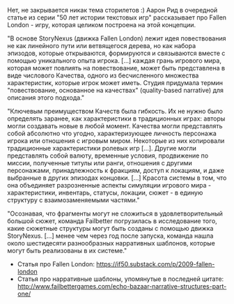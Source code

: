 Нет, не закрывается никак тема сторилетов :) Аарон Рид в очередной статье из серии "50 лет истории текстовых игр" рассказывает про Fallen London - игру, которая целиком построена на этой концепции.

"В основе StoryNexus (движка Fallen London) лежит идея повествования не как линейного пути или ветвящегося дерева, но как набора эпизодов, которые открываются, формируются и связываются вместе с помощью уникального опыта игрока. [...] каждая грань игрового мира, которая может повлиять на повествование, может быть представлена в виде числового Качества, одного из бесчисленного множества характеристик, которые игрок может иметь. Студия придумала термин "повествование, основанное на качествах" (quality-based narrative) для описания этого подхода."

"Ключевым преимуществом Качеств была гибкость. Их не нужно было определять заранее, как характеристики в традиционных играх: авторы могли создавать новые в любой момент. Качества могли представлять собой абсолютно что угодно, характеризующее личность персонажа игрока или отношения с игровым миром. Некоторые из них копировали традиционные характеристики ролевых игр [...]. Другие могли представлять собой валюту, временные условия, продвижение по миссии, полученные титулы или ранги, отношения с другими персонажами, принадлежность к фракциям, доступ к локациям, и даже выбранные в других эпизодах концовки. [...] Красота системы в том, что она объединяет разрозненные аспекты симуляции игрового мира - характеристики, инвентарь, статусы, локации, сюжет - в единую структуру с взаимозаменяемыми частями."

"Осознавая, что фрагменты могут не сложиться в удовлетворительный большой сюжет, команда Failbetter погрузилась в исследование того, какие сюжетные структуры могут быть созданы с помощью движка StoryNexus. [...] менее чем через год после запуска, команда нашла около шестидесяти разнообразных нарративных шаблонов, которые могут быть реализованы в их системе."

* Статья про Fallen London: https://if50.substack.com/p/2009-fallen-london
* Статья про нарративные шаблоны, упомянутые в последней цитате: http://www.failbettergames.com/echo-bazaar-narrative-structures-part-one/